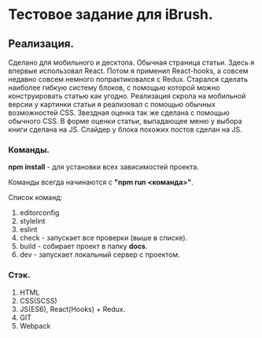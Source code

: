 # Тестовое задание для iBrush.

## Реализация.
Сделано для мобильного и десктопа.
Обычная страница статьи. Здесь я впервые использовал React. Потом я применил React-hooks, а совсем недавно совсем немного попрактиковался с Redux.
Старался сделать наиболее гибкую систему блоков, с помощью которой можно конструировать статью как угодно.
Реализация скрола на мобильной версии у картинки статьи я реализовал с помощью обычных возможностей CSS.
Звездная оценка так же сделана с помощью обычного CSS.
В форме оценки статьи, выпадающее меню у выбора книги сделана на JS.
Слайдер у блока похожих постов сделан на JS.

### Команды.
<b>npm install</b> - для установки всех зависимостей проекта.

Команды всегда начинаются с <b>"npm run <команда>"</b>.

Список команд:
  1. editorconfig
  2. stylelint
  3. eslint
  4. check - запускает все проверки (выше в списке).
  5. build - собирает проект в папку <b>docs</b>.
  6. dev - запускает локальный сервер с проектом.

### Стэк.
  1. HTML
  2. CSS(SCSS)
  3. JS(ES6), React(Hooks) + Redux.
  4. GIT 
  5. Webpack
